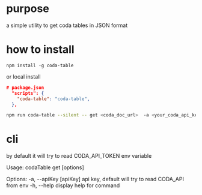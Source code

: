 # purpose

a simple utility to get coda tables in JSON format

# how to install

```
npm install -g coda-table

```

or local install

```json
# package.json 
  "scripts": {
    "coda-table": "coda-table",
  },

```

```bash
npm run coda-table --silent -- get <coda_doc_url>  -a <your_coda_api_key>
```

# cli

by default it will try to read CODA_API_TOKEN env variable

Usage: codaTable get [options] <docUrl> <tableName>

Options:
  -a, --apiKey [apiKey]  api key, default will try to read CODA_API from env
  -h, --help             display help for command
